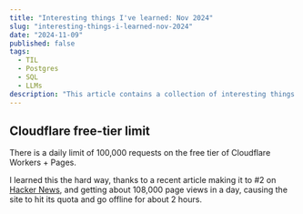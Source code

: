 ```yaml
---
title: "Interesting things I've learned: Nov 2024"
slug: "interesting-things-i-learned-nov-2024"
date: "2024-11-09"
published: false
tags:
  - TIL
  - Postgres
  - SQL
  - LLMs
description: "This article contains a collection of interesting things I've learned while working on my projects."
---
```


## Cloudflare free-tier limit

There is a daily limit of 100,000 requests on the free tier of Cloudflare Workers + Pages.

I learned this the hard way, thanks to a recent article making it to #2 on [Hacker News](https://news.ycombinator.com/item?id=42057431), and getting about 108,000 page views in a day, causing the site to hit its quota and go offline for about 2 hours.